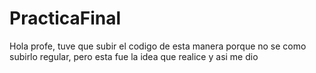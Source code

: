 # PracticaFinal

Hola profe, tuve que subir el codigo de esta manera porque no se como subirlo regular, pero esta fue la idea que realice y asi me dio
